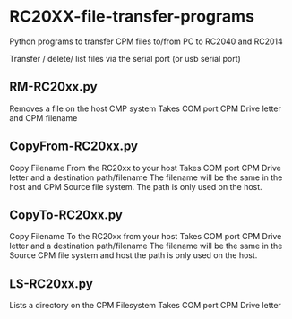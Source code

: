 # RC20XX-file-transfer-programs
Python programs to transfer CPM files to/from PC to RC2040 and RC2014

Transfer / delete/ list files via the serial port (or usb serial port) 

## RM-RC20xx.py
Removes a file on the host CMP system 
Takes COM port CPM Drive letter and CPM filename

## CopyFrom-RC20xx.py
Copy Filename From the RC20xx to your host 
Takes COM port CPM Drive letter and a destination path/filename
The filename will be the same in the host and CPM Source file system.
The path is only used on the host.

## CopyTo-RC20xx.py
Copy Filename To the RC20xx from your host 
Takes COM port CPM Drive letter and a destination path/filename
The filename will be the same in the Source CPM file system and host 
the path is only used on the host.

## LS-RC20xx.py
Lists a directory on the CPM Filesystem 
Takes COM port CPM Drive letter
